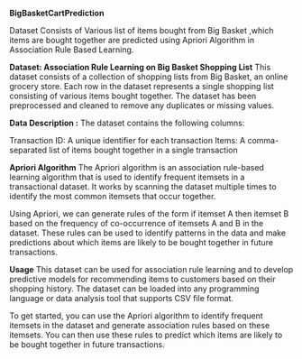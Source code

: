 **BigBasketCartPrediction**

Dataset Consists of Various list of items bought from Big Basket ,which items are bought together are predicted using Apriori Algorithm in Association Rule Based Learning.

**Dataset: Association Rule Learning on Big Basket Shopping List**
This dataset consists of a collection of shopping lists from Big Basket, an online grocery store. Each row in the dataset represents a single shopping list consisting of various items bought together. The dataset has been preprocessed and cleaned to remove any duplicates or missing values.

**Data Description :**
The dataset contains the following columns:

Transaction ID: A unique identifier for each transaction Items: A comma-separated list of items bought together in a single transaction

**Apriori Algorithm**
The Apriori algorithm is an association rule-based learning algorithm that is used to identify frequent itemsets in a transactional dataset. It works by scanning the dataset multiple times to identify the most common itemsets that occur together.

Using Apriori, we can generate rules of the form if itemset A then itemset B based on the frequency of co-occurrence of itemsets A and B in the dataset. These rules can be used to identify patterns in the data and make predictions about which items are likely to be bought together in future transactions.

**Usage**
This dataset can be used for association rule learning and to develop predictive models for recommending items to customers based on their shopping history. The dataset can be loaded into any programming language or data analysis tool that supports CSV file format.

To get started, you can use the Apriori algorithm to identify frequent itemsets in the dataset and generate association rules based on these itemsets. You can then use these rules to predict which items are likely to be bought together in future transactions.
